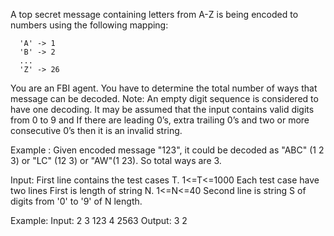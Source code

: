 A top secret message containing letters from A-Z is being encoded to numbers using the following mapping:
```
  'A' -> 1
  'B' -> 2
  ...
  'Z' -> 26
```
You are an FBI agent. You have to determine the total number of ways that message can be decoded.
Note: An empty digit sequence is considered to have one decoding. It may be assumed that the input contains valid digits from 0 to 9 and If there are leading 0’s, extra trailing 0’s and two or more consecutive 0’s then it is an invalid string.

Example :
Given encoded message "123",  it could be decoded as "ABC" (1 2 3) or "LC" (12 3) or "AW"(1 23).
So total ways are 3.

Input:
First line contains the test cases T.  1<=T<=1000
Each test case have two lines
First is length of string N.  1<=N<=40
Second line is string S of digits from '0' to '9' of N length.

Example:
Input:
2
3
123
4
2563
Output:
3
2
